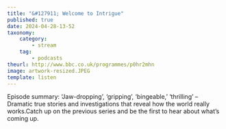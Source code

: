 ```yaml
---
title: "&#127911; Welcome to Intrigue"
published: true
date: 2024-04-28-13-52
taxonomy:
    category:
        - stream
    tag:
        - podcasts
theurl: http://www.bbc.co.uk/programmes/p0hr2mhn
image: artwork-resized.JPEG
template: listen
---
```


Episode summary: &lsquo;Jaw-dropping&rsquo;, &lsquo;gripping&rsquo;, &lsquo;bingeable,&rsquo; &lsquo;thrilling&rsquo; &ndash; Dramatic true stories and investigations that reveal how the world really works.Catch up on the previous series and be the first to hear about what&rsquo;s coming up.
